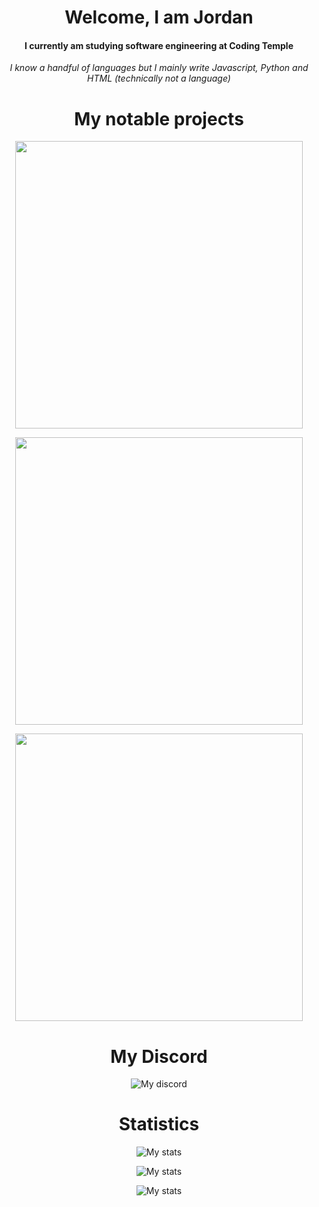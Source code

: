 


<h1 align="center">Welcome, I am Jordan</h1>
<h4 align="center">I currently am studying software engineering at Coding Temple</h4>
<p align="center"><i>I know a handful of languages but I mainly write Javascript, Python and HTML (technically not a language)</i></p>



<h1 align="center">My notable projects</h1>
<p align="center"><a href="https://github.com/icedoesjs/socket"><img src="https://github-link-card.s3.ap-northeast-1.amazonaws.com/icedoesjs/socket.png" width="460px"></a></p>
<p align="center"><a href="https://github.com/icedoesjs/Public-Launcher"><img src="https://github-link-card.s3.ap-northeast-1.amazonaws.com/icedoesjs/Public-Launcher.png" width="460px"></a></p>
<p align="center"><a href="https://github.com/icedoesjs/disjs-logger"><img src="https://github-link-card.s3.ap-northeast-1.amazonaws.com/icedoesjs/disjs-logger.png" width="460px"></a></p>

<h1 align="center">My Discord</h1>
<p align="center">
  <img src="https://discordapp.com/api/guilds/867806168897945630/widget.png?style=banner4" alt="My discord"/>
</p>


<h1 align="center">Statistics</h1>
<p align="center">
  <img src="https://github-readme-stats.vercel.app/api?username=icedoesjs&show_icons=true&theme=cobalt" alt="My stats"/>
</p>

<p align="center">
  <img src="https://github-readme-stats.vercel.app/api/top-langs/?username=icedoesjs&layout=compact](https://github-readme-stats.vercel.app/api/top-langs/?username=icedoesjs&layout=compact&theme=cobalt" alt="My stats"/>
</p>

<p align="center">
  <img src="https://streak-stats.demolab.com?user=icedoesjs&theme=cobalt&hide_border=true" alt="My stats"/>
</p>


